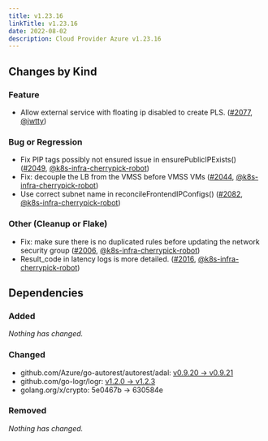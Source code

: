```yaml
---
title: v1.23.16
linkTitle: v1.23.16
date: 2022-08-02
description: Cloud Provider Azure v1.23.16
---
```



## Changes by Kind

### Feature

- Allow external service with floating ip disabled to create PLS. ([#2077](https://github.com/kubernetes-sigs/cloud-provider-azure/pull/2077), [@jwtty](https://github.com/jwtty))

### Bug or Regression

- Fix PIP tags possibly not ensured issue in ensurePublicIPExists() ([#2049](https://github.com/kubernetes-sigs/cloud-provider-azure/pull/2049), [@k8s-infra-cherrypick-robot](https://github.com/k8s-infra-cherrypick-robot))
- Fix: decouple the LB from the VMSS before VMSS VMs ([#2044](https://github.com/kubernetes-sigs/cloud-provider-azure/pull/2044), [@k8s-infra-cherrypick-robot](https://github.com/k8s-infra-cherrypick-robot))
- Use correct subnet name in reconcileFrontendIPConfigs() ([#2082](https://github.com/kubernetes-sigs/cloud-provider-azure/pull/2082), [@k8s-infra-cherrypick-robot](https://github.com/k8s-infra-cherrypick-robot))

### Other (Cleanup or Flake)

- Fix: make sure there is no duplicated rules before updating the network security group ([#2006](https://github.com/kubernetes-sigs/cloud-provider-azure/pull/2006), [@k8s-infra-cherrypick-robot](https://github.com/k8s-infra-cherrypick-robot))
- Result_code in latency logs is more detailed. ([#2016](https://github.com/kubernetes-sigs/cloud-provider-azure/pull/2016), [@k8s-infra-cherrypick-robot](https://github.com/k8s-infra-cherrypick-robot))

## Dependencies

### Added
_Nothing has changed._

### Changed
- github.com/Azure/go-autorest/autorest/adal: [v0.9.20 → v0.9.21](https://github.com/Azure/go-autorest/autorest/adal/compare/v0.9.20...v0.9.21)
- github.com/go-logr/logr: [v1.2.0 → v1.2.3](https://github.com/go-logr/logr/compare/v1.2.0...v1.2.3)
- golang.org/x/crypto: 5e0467b → 630584e

### Removed
_Nothing has changed._
